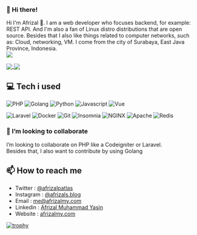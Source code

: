 ### 👋 Hi there!

Hi I'm Afrizal 👋. I am a web developer who focuses backend, for example: REST API. And I'm also a fan of Linux distro distributions that are open source. Besides that I also like things related to computer networks, such as: Cloud, networking, VM. I come from the city of Surabaya, East Java Province, Indonesia.<br>
![](https://komarev.com/ghpvc/?username=afrizal423)

<a href="https://github.com/afrizal423">
  <img align="center" src="https://github-readme-stats.vercel.app/api/top-langs/?username=afrizal423&hide=ipynb,css,html,scss&title_color=a7cbd5&icon_color=a7cbd5&text_color=ffffff&bg_color=2d3748&count_private=true" />
</a>
<a href="https://github.com/afrizal423">
  <img align="center" src="https://github-readme-stats.vercel.app/api?username=afrizal423&show_icons=true&line_height=20&title_color=94e375&icon_color=94e375&text_color=ffffff&bg_color=2d3748&count_private=true" />
</a>

## 💻 Tech i used
![PHP](https://img.shields.io/badge/PHP-777BB4?style=for-the-badge&logo=php&logoColor=white)
![Golang](https://img.shields.io/badge/Golang-2CA5E0?style=for-the-badge&logo=go&logoColor=white)
![Python](https://img.shields.io/badge/Python-35495E?style=for-the-badge&logo=python&logoColor=4FC08D)
![Javascript](https://img.shields.io/badge/JavaScript-323330?style=for-the-badge&logo=javascript&logoColor=F7DF1E)
![Vue](https://img.shields.io/badge/Vue.js-35495E?style=for-the-badge&logo=vuedotjs&logoColor=4FC08D)
<!-- ![NodeJS](https://img.shields.io/badge/Node.js-339933?style=for-the-badge&logo=nodedotjs&logoColor=white)
![Express](https://img.shields.io/badge/Express.js-000000?style=for-the-badge&logo=express&logoColor=white) -->
![Laravel](https://img.shields.io/badge/Laravel-FF2D20?style=for-the-badge&logo=laravel&logoColor=white)
![Docker](https://img.shields.io/badge/Docker-2CA5E0?style=for-the-badge&logo=docker&logoColor=white)
![Git](https://img.shields.io/badge/Git-F05032?style=for-the-badge&logo=git&logoColor=white)
![Insomnia](https://img.shields.io/badge/Insomnia-5849be?style=for-the-badge&logo=Insomnia&logoColor=white)
![NGINX](https://img.shields.io/badge/Nginx-009639?style=for-the-badge&logo=nginx&logoColor=white)
![Apache](https://img.shields.io/badge/Apache-F05032?style=for-the-badge&logo=apache&logoColor=white)
![Redis](https://img.shields.io/badge/Redis-FF2D20?style=for-the-badge&logo=redis&logoColor=white)

<!-- - PHP (like: Laravel,Codeigniter)
- Python (like: Flask, Django)
- Go
- Database (like: MySql, Postgres, MongoDb)
- Caching (like: Redis, Memcached)
- Cloud / Containers (like: Docker, Kubernetes)
- Network Administrator (like: Cisco) -->

### 👯 I’m looking to collaborate

I’m looking to collaborate on  PHP like a Codeigniter or Laravel. <br>
Besides that, I also want to contribute by using Golang

## 📫 How to reach me
- Twitter : [@afrizalpatlas](https://twitter.com/afrizalpatlas)
- Instagram : [@afrizals.blog](https://www.instagram.com/afrizals.blog/)
- Email : [me@afrizalmy.com](mailto:me@afrizalmy.com)
- Linkedin : [Afrizal Muhammad Yasin](https://www.linkedin.com/in/afrizal-muhammad-yasin-175919166/)
- Website : [afrizalmy.com](https://afrizalmy.com/)

[![trophy](https://github-profile-trophy.vercel.app/?username=afrizal423&theme=onedark&row=2&column=4)](https://github.com/ryo-ma/github-profile-trophy)

 
<!-- ## ⚡ Fun fact
- I'm interested in web development focusses backend
- I like kdramas and korean reality shows especially New Journey To The West
- I'm a cat person

<!--
**s/d** is a ✨ _special_ ✨ repository because its `README.md` (this file) appears on your GitHub profile.

Here are some ideas to get you started:

- 🔭 I’m currently working on ...
- 🌱 I’m currently learning ...
- 👯 I’m looking to collaborate on ...
- 🤔 I’m looking for help with ...
- 💬 Ask me about ...
- 📫 How to reach me: ...
- 😄 Pronouns: ...
- ⚡ Fun fact: ...
-->
